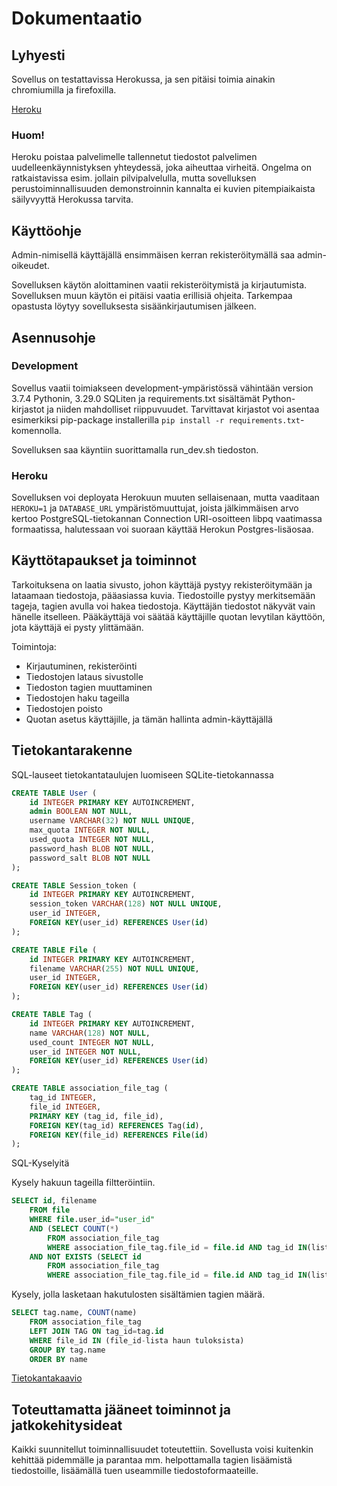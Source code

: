 # Dokumentaatio

## Lyhyesti

Sovellus on testattavissa Herokussa, ja sen pitäisi toimia ainakin chromiumilla ja firefoxilla.

[Heroku](https://demo-tsoha.herokuapp.com/)

### Huom!
Heroku poistaa palvelimelle tallennetut tiedostot palvelimen uudelleenkäynnistyksen yhteydessä, joka aiheuttaa virheitä.
Ongelma on ratkaistavissa esim. jollain pilvipalvelulla, mutta sovelluksen perustoiminnallisuuden demonstroinnin kannalta ei kuvien pitempiaikaista säilyvyyttä Herokussa tarvita. 

## Käyttöohje

Admin-nimisellä käyttäjällä ensimmäisen kerran rekisteröitymällä saa admin-oikeudet.

Sovelluksen käytön aloittaminen vaatii rekisteröitymistä ja kirjautumista. Sovelluksen muun käytön ei pitäisi vaatia erillisiä ohjeita.
Tarkempaa opastusta löytyy sovelluksesta sisäänkirjautumisen jälkeen.

## Asennusohje

### Development
Sovellus vaatii toimiakseen development-ympäristössä vähintään version 3.7.4 Pythonin, 3.29.0 SQLiten ja requirements.txt sisältämät Python-kirjastot ja niiden mahdolliset riippuvuudet.
Tarvittavat kirjastot voi asentaa esimerkiksi pip-package installerilla `pip install -r requirements.txt`-komennolla.

Sovelluksen saa käyntiin suorittamalla run_dev.sh tiedoston.

### Heroku
Sovelluksen voi deployata Herokuun muuten sellaisenaan, mutta vaaditaan `HEROKU=1` ja `DATABASE_URL` ympäristömuuttujat, joista jälkimmäisen arvo kertoo PostgreSQL-tietokannan Connection URI-osoitteen libpq vaatimassa formaatissa, halutessaan voi suoraan käyttää Herokun Postgres-lisäosaa.

## Käyttötapaukset ja toiminnot

Tarkoituksena on laatia sivusto, johon käyttäjä pystyy rekisteröitymään ja lataamaan tiedostoja, pääasiassa kuvia. Tiedostoille pystyy merkitsemään tageja, tagien avulla voi hakea tiedostoja. Käyttäjän tiedostot näkyvät vain hänelle itselleen. Pääkäyttäjä voi säätää käyttäjille quotan levytilan käyttöön, jota käyttäjä ei pysty ylittämään.

Toimintoja:
- Kirjautuminen, rekisteröinti
- Tiedostojen lataus sivustolle
- Tiedoston tagien muuttaminen
- Tiedostojen haku tageilla
- Tiedostojen poisto
- Quotan asetus käyttäjille, ja tämän hallinta admin-käyttäjällä

## Tietokantarakenne

SQL-lauseet tietokantataulujen luomiseen SQLite-tietokannassa

```SQL
CREATE TABLE User (
	id INTEGER PRIMARY KEY AUTOINCREMENT,
	admin BOOLEAN NOT NULL,
	username VARCHAR(32) NOT NULL UNIQUE,
	max_quota INTEGER NOT NULL,
	used_quota INTEGER NOT NULL,
	password_hash BLOB NOT NULL,
	password_salt BLOB NOT NULL
);
```

```SQL
CREATE TABLE Session_token (
	id INTEGER PRIMARY KEY AUTOINCREMENT,
	session_token VARCHAR(128) NOT NULL UNIQUE,
	user_id INTEGER,
	FOREIGN KEY(user_id) REFERENCES User(id)
);
```

```SQL
CREATE TABLE File (
	id INTEGER PRIMARY KEY AUTOINCREMENT,
	filename VARCHAR(255) NOT NULL UNIQUE,
	user_id INTEGER,
	FOREIGN KEY(user_id) REFERENCES User(id)
);
```

```SQL
CREATE TABLE Tag (
	id INTEGER PRIMARY KEY AUTOINCREMENT,
	name VARCHAR(128) NOT NULL,
	used_count INTEGER NOT NULL,
	user_id INTEGER NOT NULL,
	FOREIGN KEY(user_id) REFERENCES User(id)
);
```

```SQL
CREATE TABLE association_file_tag (
	tag_id INTEGER,
	file_id INTEGER,
	PRIMARY KEY (tag_id, file_id),
	FOREIGN KEY(tag_id) REFERENCES Tag(id),
	FOREIGN KEY(file_id) REFERENCES File(id)
);
```
SQL-Kyselyitä

Kysely hakuun tageilla filtteröintiin.
```SQL
SELECT id, filename
	FROM file
	WHERE file.user_id="user_id"
	AND (SELECT COUNT(*)
		FROM association_file_tag
		WHERE association_file_tag.file_id = file.id AND tag_id IN(lista include-tageista)) = include-tagien määrä
	AND NOT EXISTS (SELECT id
		FROM association_file_tag
		WHERE association_file_tag.file_id = file.id AND tag_id IN(lista exclude-tageista))
```

Kysely, jolla lasketaan hakutulosten sisältämien tagien määrä.
```SQL
SELECT tag.name, COUNT(name)
	FROM association_file_tag
	LEFT JOIN TAG ON tag_id=tag.id
	WHERE file_id IN (file_id-lista haun tuloksista)
	GROUP BY tag.name
	ORDER BY name
```

[Tietokantakaavio](https://github.com/ArktinenKarpalo/demo-tsoha/blob/master/docs/tietokantakaavio.png)

## Toteuttamatta jääneet toiminnot ja jatkokehitysideat
Kaikki suunnitellut toiminnallisuudet toteutettiin.
Sovellusta voisi kuitenkin kehittää pidemmälle ja parantaa mm. helpottamalla tagien lisäämistä tiedostoille, lisäämällä tuen useammille tiedostoformaateille.
